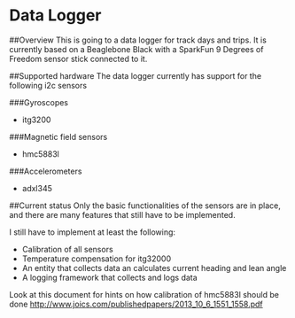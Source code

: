 Data Logger
===========

##Overview
This is going to a data logger for track days and trips. It is currently based on a Beaglebone Black with a SparkFun 9 Degrees of Freedom sensor stick connected to it.

##Supported hardware
The data logger currently has support for the following i2c sensors

###Gyroscopes
- itg3200 

###Magnetic field sensors
- hmc5883l

###Accelerometers
- adxl345

##Current status
Only the basic functionalities of the sensors are in place, and there are many features that still have to be implemented.

I still have to implement at least the following:
- Calibration of all sensors
- Temperature compensation for itg32000
- An entity that collects data an calculates current heading and lean angle
- A logging framework that collects and logs data

Look at this document for hints on how calibration of hmc5883l should be done http://www.joics.com/publishedpapers/2013_10_6_1551_1558.pdf
